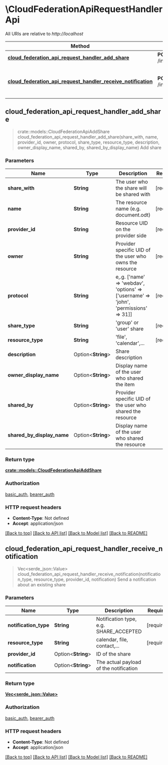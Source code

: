 # \CloudFederationApiRequestHandlerApi

All URIs are relative to *http://localhost*

Method | HTTP request | Description
------------- | ------------- | -------------
[**cloud_federation_api_request_handler_add_share**](CloudFederationApiRequestHandlerApi.md#cloud_federation_api_request_handler_add_share) | **POST** /index.php/ocm/shares | Add share
[**cloud_federation_api_request_handler_receive_notification**](CloudFederationApiRequestHandlerApi.md#cloud_federation_api_request_handler_receive_notification) | **POST** /index.php/ocm/notifications | Send a notification about an existing share



## cloud_federation_api_request_handler_add_share

> crate::models::CloudFederationApiAddShare cloud_federation_api_request_handler_add_share(share_with, name, provider_id, owner, protocol, share_type, resource_type, description, owner_display_name, shared_by, shared_by_display_name)
Add share

### Parameters


Name | Type | Description  | Required | Notes
------------- | ------------- | ------------- | ------------- | -------------
**share_with** | **String** | The user who the share will be shared with | [required] |
**name** | **String** | The resource name (e.g. document.odt) | [required] |
**provider_id** | **String** | Resource UID on the provider side | [required] |
**owner** | **String** | Provider specific UID of the user who owns the resource | [required] |
**protocol** | **String** | e,.g. ['name' => 'webdav', 'options' => ['username' => 'john', 'permissions' => 31]] | [required] |
**share_type** | **String** | 'group' or 'user' share | [required] |
**resource_type** | **String** | 'file', 'calendar',... | [required] |
**description** | Option<**String**> | Share description |  |
**owner_display_name** | Option<**String**> | Display name of the user who shared the item |  |
**shared_by** | Option<**String**> | Provider specific UID of the user who shared the resource |  |
**shared_by_display_name** | Option<**String**> | Display name of the user who shared the resource |  |

### Return type

[**crate::models::CloudFederationApiAddShare**](CloudFederationApiAddShare.md)

### Authorization

[basic_auth](../README.md#basic_auth), [bearer_auth](../README.md#bearer_auth)

### HTTP request headers

- **Content-Type**: Not defined
- **Accept**: application/json

[[Back to top]](#) [[Back to API list]](../README.md#documentation-for-api-endpoints) [[Back to Model list]](../README.md#documentation-for-models) [[Back to README]](../README.md)


## cloud_federation_api_request_handler_receive_notification

> Vec<serde_json::Value> cloud_federation_api_request_handler_receive_notification(notification_type, resource_type, provider_id, notification)
Send a notification about an existing share

### Parameters


Name | Type | Description  | Required | Notes
------------- | ------------- | ------------- | ------------- | -------------
**notification_type** | **String** | Notification type, e.g. SHARE_ACCEPTED | [required] |
**resource_type** | **String** | calendar, file, contact,... | [required] |
**provider_id** | Option<**String**> | ID of the share |  |
**notification** | Option<**String**> | The actual payload of the notification |  |

### Return type

[**Vec<serde_json::Value>**](serde_json::Value.md)

### Authorization

[basic_auth](../README.md#basic_auth), [bearer_auth](../README.md#bearer_auth)

### HTTP request headers

- **Content-Type**: Not defined
- **Accept**: application/json

[[Back to top]](#) [[Back to API list]](../README.md#documentation-for-api-endpoints) [[Back to Model list]](../README.md#documentation-for-models) [[Back to README]](../README.md)

